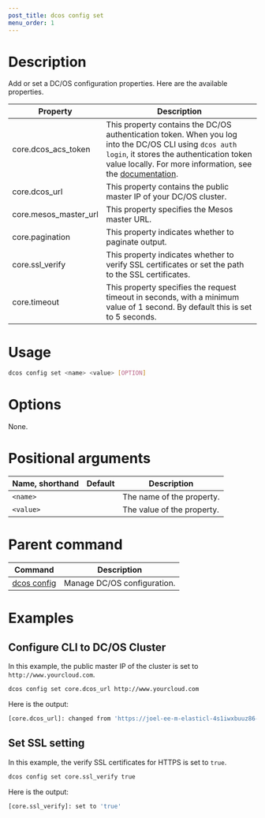 ```yaml
---
post_title: dcos config set
menu_order: 1
---
```


# Description
Add or set a DC/OS configuration properties. Here are the available properties.

| **Property**  | **Description** |
|-----------------------|-----------------------------------------------------------------------------------------------------------------------------------------------------------------------------------------------------------------------------------------------------------------------|
| core.dcos_acs_token   | This property contains the DC/OS authentication token. When you log into the DC/OS CLI using `dcos auth login`, it stores the authentication token value locally. For more information, see the [documentation](/docs/1.9/security/iam-api/). |
| core.dcos_url         | This property contains the public master IP of your DC/OS cluster.|
| core.mesos_master_url | This property specifies the Mesos master URL.|
| core.pagination       | This property indicates whether to paginate output. |
| core.ssl_verify       | This property indicates whether to verify SSL certificates or set the path to the SSL certificates. |
| core.timeout          | This property specifies the request timeout in seconds, with a minimum value of 1 second. By default this is set to 5 seconds.  |


# Usage

```bash
dcos config set <name> <value> [OPTION]
```

# Options

None.

# Positional arguments

| Name, shorthand | Default | Description |
|---------|-------------|-------------|
| `<name>`   |             |  The name of the property. |
| `<value>`   |             |  The value of the property. |

# Parent command

| Command | Description |
|---------|-------------|
| [dcos config](/docs/1.9/cli/command-reference/dcos-config/) |  Manage DC/OS configuration. |


# Examples

## Configure CLI to DC/OS Cluster

In this example, the public master IP of the cluster is set to `http://www.yourcloud.com`.

```bash
dcos config set core.dcos_url http://www.yourcloud.com
```

Here is the output:

```bash
[core.dcos_url]: changed from 'https://joel-ee-m-elasticl-4s1iwxbuuz86-366325365.us-west-2.elb.amazonaws.com' to 'http://www.yourcloud.com'
```

## Set SSL setting

In this example, the verify SSL certificates for HTTPS is set to `true`.

```bash
dcos config set core.ssl_verify true
```

Here is the output:

```bash
[core.ssl_verify]: set to 'true'
```
